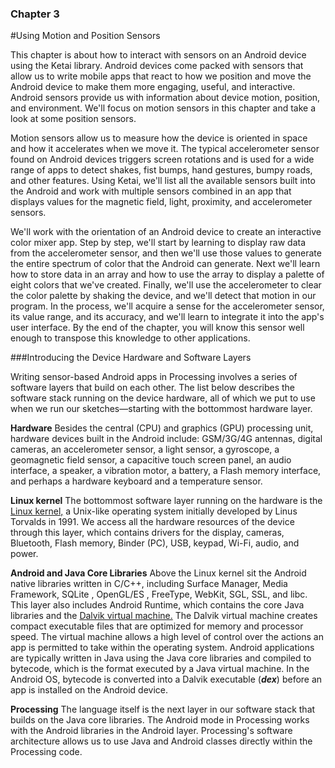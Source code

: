 ### Chapter 3 

#Using Motion and Position Sensors

This chapter is about how to interact with sensors on an Android device using the Ketai library. Android devices come packed with sensors that allow us to write mobile apps that react to how we position and move the Android device to make them more engaging, useful, and interactive. Android sensors provide us with information about device motion, position, and environment. We'll focus on motion sensors in this chapter and take a look at some position sensors.

Motion sensors allow us to measure how the device is oriented in space and how it accelerates when we move it. The typical accelerometer sensor found on Android devices triggers screen rotations and is used for a wide range of apps to detect shakes, fist bumps, hand gestures, bumpy roads, and other features. Using Ketai, we'll list all the available sensors built into the Android and work with multiple sensors combined in an app that displays values for the magnetic field, light, proximity, and accelerometer sensors.

We'll work with the orientation of an Android device to create an interactive color mixer app. Step by step, we'll start by learning to display raw data from the accelerometer sensor, and then we'll use those values to generate the entire spectrum of color that the Android can generate. Next we'll learn how to store data in an array and how to use the array to display a palette of eight colors that we've created. Finally, we'll use the accelerometer to clear the color palette by shaking the device, and we'll detect that motion in our program. In the process, we'll acquire a sense for the accelerometer sensor, its value range, and its accuracy, and we'll learn to integrate it into the app's user interface. By the end of the chapter, you will know this sensor well enough to transpose this knowledge to other applications.

###Introducing the Device Hardware and Software Layers

Writing sensor-based Android apps in Processing involves a series of software layers that build on each other. The list below describes the software stack running on the device hardware, all of which we put to use when we run our sketches—starting with the bottommost hardware layer.

**Hardware**
Besides the central (CPU) and graphics (GPU) processing unit, hardware devices built in the Android include: GSM/3G/4G antennas, digital cameras, an accelerometer sensor, a light sensor, a gyroscope, a geomagnetic field sensor, a capacitive touch screen panel, an audio interface, a speaker, a vibration motor, a battery, a Flash memory interface, and perhaps a hardware keyboard and a temperature sensor.

**Linux kernel**
The bottommost software layer running on the hardware is the [Linux kernel,][1] a Unix-like operating system initially developed by Linus Torvalds in 1991. We access all the hardware resources of the device through this layer, which contains drivers for the display, cameras, Bluetooth, Flash memory, Binder (PC), USB, keypad, Wi-Fi, audio, and power.

**Android and Java Core Libraries**
Above the Linux kernel sit the Android native libraries written in C/C++, including  Surface Manager, Media Framework,  SQLite ,  OpenGL/ES , FreeType, WebKit,  SGL,  SSL, and  libc. This layer also includes Android Runtime, which contains the core Java libraries and the [Dalvik virtual machine.][2] The Dalvik virtual machine creates compact executable files that are optimized for memory and processor speed. The virtual machine allows a high level of control over the actions an app is permitted to take within the operating system. Android applications are typically written in Java using the Java core libraries and compiled to bytecode, which is the format executed by a Java virtual machine. In the Android OS, bytecode is converted into a Dalvik executable (***dex***) before an app is installed on the Android device.

**Processing**
The language itself is the next layer in our software stack that builds on the Java core libraries. The Android mode in Processing works with the Android libraries in the Android layer. Processing's software architecture allows us to use Java and Android classes directly within the Processing code.

[1]: http://en.wikipedia.org/wiki/Linux_kernel
[2]: https://en.wikipedia.org/wiki/Dalvik_(software)
